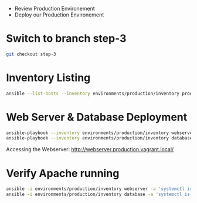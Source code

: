 * Review Production Environement
* Deploy our Production Environement

# Switch to branch step-3

```bash
git checkout step-3
```

# Inventory Listing

```bash
ansible --list-hosts --inventory environments/production/inventory production
```

# Web Server & Database Deployment

```bash
ansible-playbook --inventory environments/production/inventory webserver.yml
ansible-playbook --inventory environments/production/inventory database.yml
```

Accessing the Webserver: http://webserver.production.vagrant.local/

# Verify Apache running

```bash
ansible -i environments/production/inventory webserver -a 'systemctl is-active httpd'
ansible -i environments/production/inventory database -a 'systemctl is-active mariadb'
```
